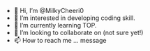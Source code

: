 - 👋 Hi, I’m @MilkyCheeri0
- 👀 I’m interested in developing coding skill.
- 🌱 I’m currently learning TOP.
- 💞️ I’m looking to collaborate on (not sure yet!)
- 📫 How to reach me ... message

<!---
MilkyCheeri0/MilkyCheeri0 is a ✨ special ✨ repository because its `README.md` (this file) appears on your GitHub profile.
You can click the Preview link to take a look at your changes.
--->
